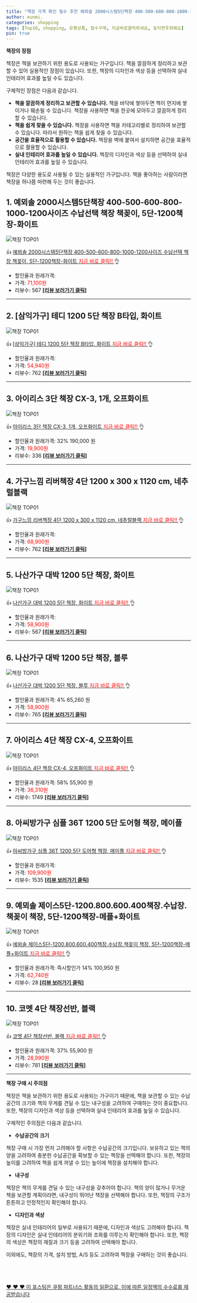 ```yaml
---
title: "책장 가격 확인 필수 추천 예뫼솔 2000시스템5단책장 400-500-600-800-1000-1200사이즈 수납선택 책장 책꽂이, 5단-1200책장-화 비교 장점 구매가이드"
author: eunmi.
categories: shopping
tags: [Top10, shopping, 유행상품, 필수구매, 지금바로클릭하세요, 놓치면후회해요]
pin: true
---
```

**책장의 장점**

책장은 책을 보관하기 위한 용도로 사용되는 가구입니다. 책을 깔끔하게 정리하고 보관할 수 있어 실용적인 장점이 있습니다. 또한, 책장의 디자인과 색상 등을 선택하여 실내 인테리어 효과를 높일 수도 있습니다.

구체적인 장점은 다음과 같습니다.

* **책을 깔끔하게 정리하고 보관할 수 있습니다.** 책을 바닥에 쌓아두면 책이 먼지에 쌓이거나 훼손될 수 있습니다. 책장을 사용하면 책을 한곳에 모아두고 깔끔하게 정리할 수 있습니다.
* **책을 쉽게 찾을 수 있습니다.** 책장을 사용하면 책을 카테고리별로 정리하여 보관할 수 있습니다. 따라서 원하는 책을 쉽게 찾을 수 있습니다.
* **공간을 효율적으로 활용할 수 있습니다.** 책장을 벽에 붙여서 설치하면 공간을 효율적으로 활용할 수 있습니다.
* **실내 인테리어 효과를 높일 수 있습니다.** 책장의 디자인과 색상 등을 선택하여 실내 인테리어 효과를 높일 수 있습니다.

책장은 다양한 용도로 사용될 수 있는 실용적인 가구입니다. 책을 좋아하는 사람이라면 책장을 하나쯤 마련해 두는 것이 좋습니다.

   

## 1. 예뫼솔 2000시스템5단책장 400-500-600-800-1000-1200사이즈 수납선택 책장 책꽂이, 5단-1200책장-화이트

![책장 TOP01](https://thumbnail8.coupangcdn.com/thumbnails/remote/230x230ex/image/vendor_inventory/6d06/0c1bfd6ee207e00eb70343a5542d6c5afc755470005413b91265d7c4d53c.jpg)


👍 [예뫼솔 2000시스템5단책장 400-500-600-800-1000-1200사이즈 수납선택 책장 책꽂이, 5단-1200책장-화이트 <font color=red> 지금 바로 클릭!! </font> ](https://link.coupang.com/re/AFFSDP?lptag=AF3617701&subid=GithubCoopas&pageKey=236181497&traceid=V0-153&itemId=749020262&vendorItemId=4891400730) 👌 


- 할인율과 원래가격: 
- 가격: <span style='color:red'>71,100원</span>
- 리뷰수: 567  [**[리뷰 보러가기 클릭]**](https://link.coupang.com/re/AFFSDP?lptag=AF3617701&subid=GithubCoopas&pageKey=236181497&traceid=V0-153&itemId=749020262&vendorItemId=4891400730)

---


   

## 2. [삼익가구] 테디 1200 5단 책장 B타입, 화이트

![책장 TOP01](https://thumbnail10.coupangcdn.com/thumbnails/remote/230x230ex/image/vendor_inventory/dd10/20affdf0bdea15defc1adc5db4a34c08f48f340b897411b314088efc5705.jpg)


👍 [[삼익가구] 테디 1200 5단 책장 B타입, 화이트 <font color=red> 지금 바로 클릭!! </font> ](https://link.coupang.com/re/AFFSDP?lptag=AF3617701&subid=GithubCoopas&pageKey=1152612962&traceid=V0-153&itemId=2127375928&vendorItemId=70125938884) 👌 


- 할인율과 원래가격: 
- 가격: <span style='color:red'>54,940원</span>
- 리뷰수: 762  [**[리뷰 보러가기 클릭]**](https://link.coupang.com/re/AFFSDP?lptag=AF3617701&subid=GithubCoopas&pageKey=1152612962&traceid=V0-153&itemId=2127375928&vendorItemId=70125938884)

---


   

## 3. 아이리스 3단 책장 CX-3, 1개, 오프화이트

![책장 TOP01](https://thumbnail6.coupangcdn.com/thumbnails/remote/230x230ex/image/retail/images/2970578052242417-5c966b91-8a3c-484e-b96e-cc913fc49c87.jpg)


👍 [아이리스 3단 책장 CX-3, 1개, 오프화이트 <font color=red> 지금 바로 클릭!! </font> ](https://link.coupang.com/re/AFFSDP?lptag=AF3617701&subid=GithubCoopas&pageKey=19416709&traceid=V0-153&itemId=77925162&vendorItemId=73245825886) 👌 


- 할인율과 원래가격: 32%  190,000   원
- 가격: <span style='color:red'>19,900원</span>
- 리뷰수: 336  [**[리뷰 보러가기 클릭]**](https://link.coupang.com/re/AFFSDP?lptag=AF3617701&subid=GithubCoopas&pageKey=19416709&traceid=V0-153&itemId=77925162&vendorItemId=73245825886)

---


   

## 4. 가구느낌 리버책장 4단 1200 x 300 x 1120 cm, 네추럴블랙

![책장 TOP01](https://thumbnail6.coupangcdn.com/thumbnails/remote/230x230ex/image/retail/images/2023/04/07/17/9/bf2fa40a-3f15-40af-83b1-e641306b3bac.jpg)


👍 [가구느낌 리버책장 4단 1200 x 300 x 1120 cm, 네추럴블랙 <font color=red> 지금 바로 클릭!! </font> ](https://link.coupang.com/re/AFFSDP?lptag=AF3617701&subid=GithubCoopas&pageKey=7252130197&traceid=V0-153&itemId=18449913013&vendorItemId=85590716442) 👌 


- 할인율과 원래가격: 
- 가격: <span style='color:red'>68,900원</span>
- 리뷰수: 762  [**[리뷰 보러가기 클릭]**](https://link.coupang.com/re/AFFSDP?lptag=AF3617701&subid=GithubCoopas&pageKey=7252130197&traceid=V0-153&itemId=18449913013&vendorItemId=85590716442)

---


   

## 5. 나산가구 대박 1200 5단 책장, 화이트

![책장 TOP01](https://thumbnail6.coupangcdn.com/thumbnails/remote/230x230ex/image/vendor_inventory/287e/d12f71e52a7561a508613911ca272bac51767747d36b3eb65fb83717cfcf.jpg)


👍 [나산가구 대박 1200 5단 책장, 화이트 <font color=red> 지금 바로 클릭!! </font> ](https://link.coupang.com/re/AFFSDP?lptag=AF3617701&subid=GithubCoopas&pageKey=917421&traceid=V0-153&itemId=3734509&vendorItemId=3004436088) 👌 


- 할인율과 원래가격: 
- 가격: <span style='color:red'>58,900원</span>
- 리뷰수: 567  [**[리뷰 보러가기 클릭]**](https://link.coupang.com/re/AFFSDP?lptag=AF3617701&subid=GithubCoopas&pageKey=917421&traceid=V0-153&itemId=3734509&vendorItemId=3004436088)

---


   

## 6. 나산가구 대박 1200 5단 책장, 블루

![책장 TOP01](https://thumbnail9.coupangcdn.com/thumbnails/remote/230x230ex/image/vendor_inventory/7cfd/0c95a334a16e86d51132cdf69b1ad3c5bc5100b31f4af153e0b287f08d7d.jpg)


👍 [나산가구 대박 1200 5단 책장, 블루 <font color=red> 지금 바로 클릭!! </font> ](https://link.coupang.com/re/AFFSDP?lptag=AF3617701&subid=GithubCoopas&pageKey=917421&traceid=V0-153&itemId=3734513&vendorItemId=3004436094) 👌 


- 할인율과 원래가격: 4%  65,260   원
- 가격: <span style='color:red'>58,900원</span>
- 리뷰수: 765  [**[리뷰 보러가기 클릭]**](https://link.coupang.com/re/AFFSDP?lptag=AF3617701&subid=GithubCoopas&pageKey=917421&traceid=V0-153&itemId=3734513&vendorItemId=3004436094)

---


   

## 7. 아이리스 4단 책장 CX-4, 오프화이트

![책장 TOP01](https://thumbnail10.coupangcdn.com/thumbnails/remote/230x230ex/image/retail/images/12109766053564528-08e41538-1c05-4955-b318-10d4d45d701e.jpg)


👍 [아이리스 4단 책장 CX-4, 오프화이트 <font color=red> 지금 바로 클릭!! </font> ](https://link.coupang.com/re/AFFSDP?lptag=AF3617701&subid=GithubCoopas&pageKey=6145843&traceid=V0-153&itemId=27488786&vendorItemId=3040756145) 👌 


- 할인율과 원래가격: 58%  55,900   원
- 가격: <span style='color:red'>36,310원</span>
- 리뷰수: 1749  [**[리뷰 보러가기 클릭]**](https://link.coupang.com/re/AFFSDP?lptag=AF3617701&subid=GithubCoopas&pageKey=6145843&traceid=V0-153&itemId=27488786&vendorItemId=3040756145)

---


   

## 8. 아씨방가구 심플 36T 1200 5단 도어형 책장, 메이플

![책장 TOP01](https://thumbnail10.coupangcdn.com/thumbnails/remote/230x230ex/image/vendor_inventory/5cbf/1a8ef3521db02d8dad6ff7e161176eab27a48ecbdbe76e5211fa9070c508.jpg)


👍 [아씨방가구 심플 36T 1200 5단 도어형 책장, 메이플 <font color=red> 지금 바로 클릭!! </font> ](https://link.coupang.com/re/AFFSDP?lptag=AF3617701&subid=GithubCoopas&pageKey=5227057184&traceid=V0-153&itemId=7348232706&vendorItemId=74639433207) 👌 


- 할인율과 원래가격: 
- 가격: <span style='color:red'>109,900원</span>
- 리뷰수: 1535  [**[리뷰 보러가기 클릭]**](https://link.coupang.com/re/AFFSDP?lptag=AF3617701&subid=GithubCoopas&pageKey=5227057184&traceid=V0-153&itemId=7348232706&vendorItemId=74639433207)

---


   

## 9. 예뫼솔 제이스5단-1200.800.600.400책장.수납장.책꽂이 책장, 5단-1200책장-메플+화이트

![책장 TOP01](https://thumbnail8.coupangcdn.com/thumbnails/remote/230x230ex/image/vendor_inventory/c092/1cbc92d6a77bb3832d5ee8c0e0aebe04fee4e5f13eadbe3f545db80a333f.jpg)


👍 [예뫼솔 제이스5단-1200.800.600.400책장.수납장.책꽂이 책장, 5단-1200책장-메플+화이트 <font color=red> 지금 바로 클릭!! </font> ](https://link.coupang.com/re/AFFSDP?lptag=AF3617701&subid=GithubCoopas&pageKey=127911773&traceid=V0-153&itemId=376804975&vendorItemId=3912898152) 👌 


- 할인율과 원래가격: 즉시할인가 14%  100,950   원
- 가격: <span style='color:red'>62,740원</span>
- 리뷰수: 28  [**[리뷰 보러가기 클릭]**](https://link.coupang.com/re/AFFSDP?lptag=AF3617701&subid=GithubCoopas&pageKey=127911773&traceid=V0-153&itemId=376804975&vendorItemId=3912898152)

---


   

## 10. 코멧 4단 책장선반, 블랙

![책장 TOP01](https://thumbnail7.coupangcdn.com/thumbnails/remote/230x230ex/image/retail/images/13118400169986367-7adb79c3-abdd-448a-ab5c-bd8b34c879a1.jpg)


👍 [코멧 4단 책장선반, 블랙 <font color=red> 지금 바로 클릭!! </font> ](https://link.coupang.com/re/AFFSDP?lptag=AF3617701&subid=GithubCoopas&pageKey=1848066314&traceid=V0-153&itemId=3141420396&vendorItemId=71129049207) 👌 


- 할인율과 원래가격: 37%  55,900   원
- 가격: <span style='color:red'>28,990원</span>
- 리뷰수: 781  [**[리뷰 보러가기 클릭]**](https://link.coupang.com/re/AFFSDP?lptag=AF3617701&subid=GithubCoopas&pageKey=1848066314&traceid=V0-153&itemId=3141420396&vendorItemId=71129049207)

---
**책장 구매 시 주의점**

책장은 책을 보관하기 위한 용도로 사용되는 가구이기 때문에, 책을 보관할 수 있는 수납공간의 크기와 책의 무게를 견딜 수 있는 내구성을 고려하여 구매하는 것이 중요합니다. 또한, 책장의 디자인과 색상 등을 선택하여 실내 인테리어 효과를 높일 수 있습니다.

구체적인 주의점은 다음과 같습니다.

* **수납공간의 크기**

책장 구매 시 가장 먼저 고려해야 할 사항은 수납공간의 크기입니다. 보유하고 있는 책의 양을 고려하여 충분한 수납공간을 확보할 수 있는 책장을 선택해야 합니다. 또한, 책장의 높이를 고려하여 책을 쉽게 꺼낼 수 있는 높이에 책장을 설치해야 합니다.

* **내구성**

책장은 책의 무게를 견딜 수 있는 내구성을 갖추어야 합니다. 책의 양이 많거나 무거운 책을 보관할 계획이라면, 내구성이 뛰어난 책장을 선택해야 합니다. 또한, 책장의 구조가 튼튼하고 안정적인지 확인해야 합니다.

* **디자인과 색상**

책장은 실내 인테리어의 일부로 사용되기 때문에, 디자인과 색상도 고려해야 합니다. 책장의 디자인은 실내 인테리어의 분위기와 조화를 이루는지 확인해야 합니다. 또한, 책장의 색상은 책장의 재질과 크기 등을 고려하여 선택해야 합니다.

이외에도, 책장의 가격, 설치 방법, A/S 등도 고려하여 책장을 구매하는 것이 좋습니다.<br><br><br><br><br> [ ❤ ❤ ❤ 이 포스팅은 쿠팡 파트너스 활동의 일환으로, 이에 따른 일정액의 수수료를 제공받습니다](https://link.coupang.com/a/bcEFyh)